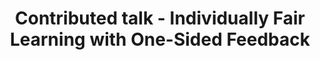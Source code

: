 ---
sequence_id: 6
speaker: Yahav Bechavod, Aaron Roth 
title: Contributed talk -  Individually Fair Learning with One-Sided Feedback
time: 1130
#affil: 
#webpage: 
#abstract: We consider an online learning problem with one-sided feedback, in which the learner is able to observe the true label only for positively predicted instances. On each round, instances arrive and receive classification outcomes according to a randomized policy deployed by the learner, whose goal is to maximize accuracy while deploying \emph{individually fair} policies. We first extend the framework of Bechavod et al. (2020), which relies on the existence of a human fairness auditor for detecting fairness violations, to instead incorporate feedback from dynamically-selected panels of multiple, possibly inconsistent, auditors. We then construct an efficient reduction from our problem of online learning with one-sided feedback and a panel reporting fairness violations to the contextual combinatorial semi-bandit problem (Cesa-Bianchi & Lugosi, 2009, Gyšrgy et al., 2007). Finally, we show how to leverage the guarantees of two algorithms in the contextual combinatorial semi-bandit setting: Exp2 (Bubeck et al., 2012) and the oracle-efficient Context-Semi-Bandit-FTPL (Syrgkanis et al., 2016), to provide multi-criteria no regret guarantees simultaneously for accuracy and fairness. Our results resolve an open question of Bechavod et al. (2020), showing that individually fair and accurate online learning with auditor feedback can be carried out in the one-sided feedback setting.
---